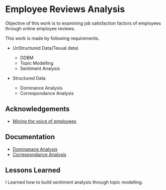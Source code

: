 
# Employee Reviews Analysis

Objective of this work is to examining job satisfaction factors of employees through online employee reviews.

This work is made by following requirements.

- UnStructured Data(Texual data)
  - DDBM
  - Topic Modelling
  - Sentiment Analysis

- Structured Data
  - Dominance Analysis
  - Correspondance Analysis








## Acknowledgements

 - [Mining the voice of employees](https://fardapaper.ir/mohavaha/uploads/2017/11/Mining-the-voice-of-employees-A-text-mining-approach-to-identifying-and-analyzing-job-satisfaction-factors-from-online-employee-reviews.pdf)
 


## Documentation

- [Dominanace Analysis](https://dominance-analysis.github.io/dominance-analysis/)
 - [Correspondance Analysis](https://pypi.org/project/prince/)


## Lessons Learned

I Learned how to build sentiment analysis through topic modelling.